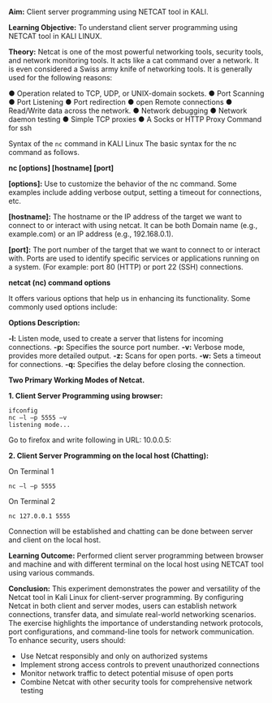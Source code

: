 **Aim:** Client server programming using NETCAT tool in KALI.

**Learning Objective:** To understand client server programming using NETCAT tool in KALI LINUX.

**Theory:**
Netcat is one of the most powerful networking tools, security tools, and network monitoring tools. It
acts like a cat command over a network. It is even considered a Swiss army knife of networking tools. It
is generally used for the following reasons:

● Operation related to TCP, UDP, or UNIX-domain sockets.
● Port Scanning
● Port Listening
● Port redirection
● open Remote connections
● Read/Write data across the network.
● Network debugging
● Network daemon testing
● Simple TCP proxies
● A Socks or HTTP Proxy Command for ssh

Syntax of the `nc` command in KALI Linux
The basic syntax for the nc command as follows.

**nc [options] [hostname] [port]**

**[options]:** Use to customize the behavior of the nc command. Some examples include adding verbose
output, setting a timeout for connections, etc.

**[hostname]:** The hostname or the IP address of the target we want to connect to or interact with using
netcat. It can be both Domain name (e.g., example.com) or an IP address (e.g., 192.168.0.1).

**[port]:** The port number of the target that we want to connect to or interact with. Ports are used to
identify specific services or applications running on a system. (For example: port 80 (HTTP) or port 22
(SSH) connections.

**netcat (nc) command options**

It offers various options that help us in enhancing its functionality. Some commonly used options
include:

**Options Description:**

**-l:** Listen mode, used to create a server that listens for incoming
connections.
**-p:** Specifies the source port number.
**-v:** Verbose mode, provides more detailed output.
**-z:** Scans for open ports.
**-w:** Sets a timeout for connections.
**-q:** Specifies the delay before closing the connection.

**Two Primary Working Modes of Netcat.**

**1. Client Server Programming using browser:**

```shell
ifconfig
nc –l –p 5555 –v
listening mode...
```

Go to firefox and write following in URL:
10.0.0.5:

**2. Client Server Programming on the local host (Chatting):**

On Terminal 1

```shell
nc –l –p 5555
```

On Terminal 2

```shell
nc 127.0.0.1 5555
```

Connection will be established and chatting can be done between server and client on the local host.

**Learning Outcome:** Performed client server programming between browser and machine and with different terminal on the local host using NETCAT tool using various commands.

**Conclusion:**
This experiment demonstrates the power and versatility of the Netcat tool in Kali Linux for client-server programming. By configuring Netcat in both client and server modes, users can establish network connections, transfer data, and simulate real-world networking scenarios. The exercise highlights the importance of understanding network protocols, port configurations, and command-line tools for network communication. To enhance security, users should:

- Use Netcat responsibly and only on authorized systems
- Implement strong access controls to prevent unauthorized connections
- Monitor network traffic to detect potential misuse of open ports
- Combine Netcat with other security tools for comprehensive network testing
